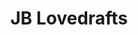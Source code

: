 ---
title: JB Lovedrafts
lng: -76.9821727
lat: 40.2381881
color: '#31225D'
type: Pub
address: 165 Gateway Dr, Mechanicsburg, PA 17050
rating: 4
tags: 
  - bbq
  - craft beers
  - pub food
---